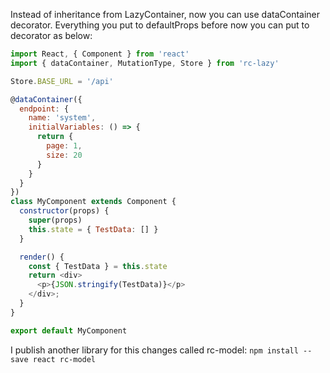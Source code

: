 Instead of inheritance from LazyContainer, now you can use dataContainer decorator. Everything you put to defaultProps before now you can put to decorator as below:

```javascript
import React, { Component } from 'react'
import { dataContainer, MutationType, Store } from 'rc-lazy'

Store.BASE_URL = '/api'

@dataContainer({
  endpoint: {
    name: 'system',
    initialVariables: () => {
      return {
        page: 1,
        size: 20
      }
    }
  }
})
class MyComponent extends Component {
  constructor(props) {
    super(props)
    this.state = { TestData: [] }
  }

  render() {
    const { TestData } = this.state
    return <div>
      <p>{JSON.stringify(TestData)}</p>
    </div>;
  }
}

export default MyComponent
```

I publish another library for this changes called rc-model: `npm install --save react rc-model`